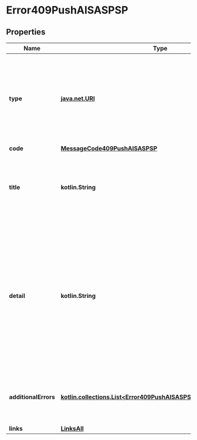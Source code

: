 
# Error409PushAISASPSP

## Properties
Name | Type | Description | Notes
------------ | ------------- | ------------- | -------------
**type** | [**java.net.URI**](java.net.URI.md) | A URI reference [RFC3986] that identifies the problem type.  Remark For Future: These URI will be provided by NextGenPSD2 in future.  | 
**code** | [**MessageCode409PushAISASPSP**](MessageCode409PushAISASPSP.md) |  | 
**title** | **kotlin.String** | Short human readable description of error type.  Could be in local language.  To be provided by ASPSPs.  |  [optional]
**detail** | **kotlin.String** | Detailed human readable text specific to this instance of the error.  XPath might be used to point to the issue generating the error in addition. Remark for Future: In future, a dedicated field might be introduced for the XPath.  |  [optional]
**additionalErrors** | [**kotlin.collections.List&lt;Error409PushAISASPSPAdditionalErrorsInner&gt;**](Error409PushAISASPSPAdditionalErrorsInner.md) | Array of Error Information Blocks.  Might be used if more than one error is to be communicated  |  [optional]
**links** | [**LinksAll**](LinksAll.md) |  |  [optional]



